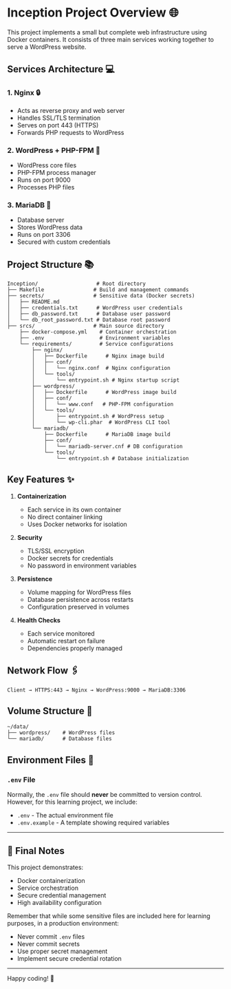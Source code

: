 # Inception Project Overview 🌐

This project implements a small but complete web infrastructure using Docker containers. It consists of three main services working together to serve a WordPress website.

## Services Architecture 💻

### 1. Nginx 🔒
- Acts as reverse proxy and web server
- Handles SSL/TLS termination
- Serves on port 443 (HTTPS)
- Forwards PHP requests to WordPress

### 2. WordPress + PHP-FPM 📝
- WordPress core files
- PHP-FPM process manager
- Runs on port 9000
- Processes PHP files

### 3. MariaDB 💾
- Database server
- Stores WordPress data
- Runs on port 3306
- Secured with custom credentials

## Project Structure 📚

```plaintext
Inception/                   # Root directory
├── Makefile                # Build and management commands
├── secrets/                # Sensitive data (Docker secrets)
│   ├── README.md
│   ├── credentials.txt      # WordPress user credentials
│   ├── db_password.txt      # Database user password
│   └── db_root_password.txt # Database root password
├── srcs/                   # Main source directory
    ├── docker-compose.yml    # Container orchestration
    ├── .env                  # Environment variables
    └── requirements/         # Service configurations
        ├── nginx/
        │   ├── Dockerfile      # Nginx image build
        │   ├── conf/
        │   │   └── nginx.conf  # Nginx configuration
        │   └── tools/
        │       └── entrypoint.sh # Nginx startup script
        ├── wordpress/
        │   ├── Dockerfile      # WordPress image build
        │   ├── conf/
        │   │   └── www.conf   # PHP-FPM configuration
        │   └── tools/
        │       ├── entrypoint.sh # WordPress setup
        │       └── wp-cli.phar  # WordPress CLI tool
        └── mariadb/
            ├── Dockerfile      # MariaDB image build
            ├── conf/
            │   └── mariadb-server.cnf # DB configuration
            └── tools/
                └── entrypoint.sh # Database initialization
```

## Key Features ✨

1. **Containerization**
   - Each service in its own container
   - No direct container linking
   - Uses Docker networks for isolation

2. **Security**
   - TLS/SSL encryption
   - Docker secrets for credentials
   - No password in environment variables

3. **Persistence**
   - Volume mapping for WordPress files
   - Database persistence across restarts
   - Configuration preserved in volumes

4. **Health Checks**
   - Each service monitored
   - Automatic restart on failure
   - Dependencies properly managed

## Network Flow 🖇

```plaintext
Client → HTTPS:443 → Nginx → WordPress:9000 → MariaDB:3306
```

## Volume Structure 📂

```plaintext
~/data/
├── wordpress/    # WordPress files
└── mariadb/      # Database files
```

## Environment Files 🔑

### `.env` File
Normally, the `.env` file should **never** be committed to version control. However, for this learning project, we include:
- `.env` - The actual environment file
- `.env.example` - A template showing required variables
---

## 🌟 Final Notes

This project demonstrates:
- Docker containerization
- Service orchestration
- Secure credential management
- High availability configuration

Remember that while some sensitive files are included here for learning purposes, in a production environment:
- Never commit `.env` files
- Never commit secrets
- Use proper secret management
- Implement secure credential rotation

---

Happy coding! 🚀

